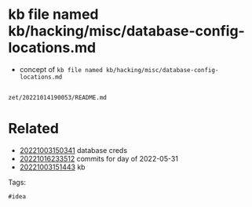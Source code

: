 # kb file named kb/hacking/misc/database-config-locations.md

- concept of `kb file named kb/hacking/misc/database-config-locations.md`

```
```

` zet/20221014190053/README.md `

# Related

- [20221003150341](/zet/20221003150341/README.md) database creds
- [20221016233512](/zet/20221016233512/README.md) commits for day of 2022-05-31
- [20221003151443](/zet/20221003151443/README.md) kb

Tags:

    #idea

